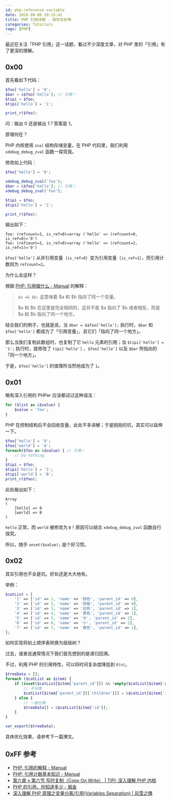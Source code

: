 ```yaml
---
id: php-reference-variable
date: 2018-08-06 10:33:41
title: PHP 引用详解 - 踩坑与妙用
categories: Tutorials
tags: [PHP]
---
```


最近在关注「PHP 引用」这一话题，看过不少深度文章，对 PHP 里的「引用」有了更深的理解。

## 0x00

首先看如下代码：

```php
$foo['hello'] = '0';
$bar = &$foo['hello']; // 引用！
$tipi = $foo;
$tipi['hello'] = '1';

print_r($foo);
```

问：输出 0 还是输出 1？答案是 1。

原理何在？

PHP 内核使用 `zval` 结构存储变量，在 PHP 代码里，我们利用 `xdebug_debug_zval` 函数一探究竟。

修改如上代码：

```php
$foo['hello'] = '0';

xdebug_debug_zval('foo');
$bar = &$foo['hello']; // 引用！
xdebug_debug_zval('foo');

$tipi = $foo;
$tipi['hello'] = '1';

print_r($foo);
```

输出如下：

```
foo: (refcount=1, is_ref=0)=array ('hello' => (refcount=0, is_ref=0)='0')
foo: (refcount=1, is_ref=0)=array ('hello' => (refcount=2, is_ref=1)='0')
```

`$foo['hello']` 从非引用变量（`is_ref=0`）变为引用变量（`is_ref=1`），而引用计数则为 `refcount=2`。

为什么会这样？

根据 [PHP: 引用做什么 - Manual](http://php.net/manual/zh/language.references.whatdo.php) 的解释：

> `$a =& $b;` 这意味着 $a 和 $b 指向了同一个变量。
>
> $a 和 $b 在这里是完全相同的，这并不是 $a 指向了 $b 或者相反，而是 $a 和 $b 指向了同一个地方。

结合我们的例子，也就是说，当 `$bar = &$foo['hello'];` 执行时，`$bar` 和 `$foo['hello']` 都成为了「引用变量」，且它们「指向了同一个地方」。

那么当我们复制此数组时，也复制了它 `hello` 元素的引用；当 `$tipi['hello'] = '1';` 执行时，就修改了 `tipi['hello']` 、`$foo['hello']` 以及 `$bar` 所指向的「同一个地方」。

于是，`$foo['hello']` 的值理所当然地成为了 `1`。

## 0x01

略有深入引用的 PHPer 应该都试过这种语法：

```php
for ($list as &$value) {
    $value = 'foo';
}
```

PHP 在控制结构后不会回收变量，此处不多讲解；于是刚刚的坑，其实可以延伸一下。

```php
$foo['hello'] = '0';
$foo['world'] = 'A';
foreach($foo as &$value) { // 引用！
    // Do nothing.
}
$tipi = $foo;
$tipi['hello'] = '1';
$tipi['world'] = 'B';
print_r($foo);
```

此处输出如下：

```
Array
(
    [hello] => 0
    [world] => B
)
```

`hello` 正常，而 `world` 被修改为 `B`！原因可以结合 `xdebug_debug_zval` 函数自行探究。

所以，随手 `unset($value);` 是个好习惯。

## 0x02

其实引用也不全是坑。好处还是大大地有。

举例：

```php
$catList = [
    '1' => ['id' => 1, 'name' => '颜色', 'parent_id' => 0],
    '2' => ['id' => 2, 'name' => '规格', 'parent_id' => 0],
    '3' => ['id' => 3, 'name' => '白色', 'parent_id' => 1],
    '4' => ['id' => 4, 'name' => '黑色', 'parent_id' => 1],
    '5' => ['id' => 5, 'name' => '大', 'parent_id' => 2],
    '6' => ['id' => 6, 'name' => '小', 'parent_id' => 2],
    '7' => ['id' => 7, 'name' => '黄色', 'parent_id' => 1],
];
```

如何实现将如上顺序表转换为层级树？

过去，或者说通常情况下我们首先想到的是递归回溯。

不过，利用 PHP 的引用特性，可以将时间复杂度降低到 `O(n)`。

```php
$treeData = [];
foreach ($catList as $item) {
    if (isset($catList[$item['parent_id']]) && !empty($catList[$item['parent_id']])) {
        // 子分类
        $catList[$item['parent_id']]['children'][] = &$catList[$item['id']];
    } else {
        // 一级分类
        $treeData[] = &$catList[$item['id']];
    }
}

var_export($treeData);
```

具体优化效果，请参考下一篇博文。

## 0xFF 参考

- [PHP: 引用的解释 - Manual](http://php.net/manual/zh/language.references.php)
- [PHP: 引用计数基本知识 - Manual](http://php.net/manual/zh/features.gc.refcounting-basics.php)
- [第六章 » 第六节 写时复制（Copy On Write） | TIPI: 深入理解 PHP 内核](http://www.php-internals.com/book/?p=chapt06/06-06-copy-on-write)
- [PHP 的引用，你知道多少 - 掘金](https://juejin.im/post/5a33320a5188252970793494)
- [深入理解 PHP 原理之变量分离/引用(Variables Separation) | 风雪之隅](http://www.laruence.com/2008/09/19/520.html)
